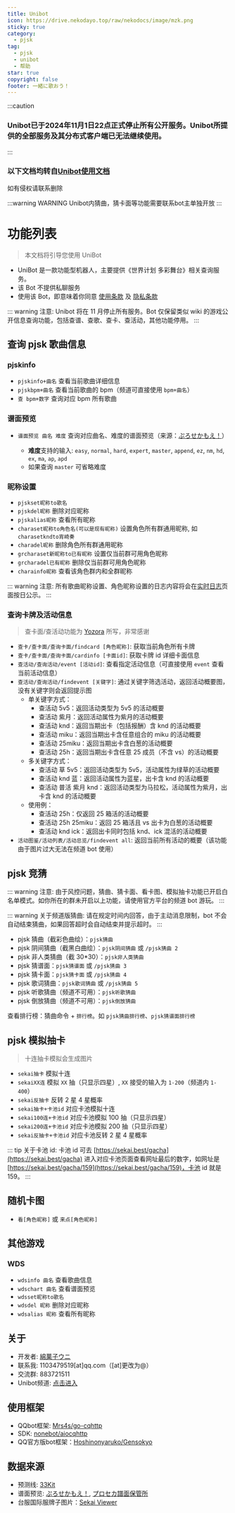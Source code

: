 ```yaml
---
title: Unibot
icon: https://drive.nekodayo.top/raw/nekodocs/image/mzk.png
sticky: true
category:
  - pjsk
tag:
  - pjsk
  - unibot
  - 帮助
star: true
copyright: false
footer: 一緒に歌おう！
---
```


:::caution
### Unibot已于2024年11月1日22点正式停止所有公开服务。Unibot所提供的全部服务及其分布式客户端已无法继续使用。
:::



### **以下文档均转自[Unibot使用文档](https://docs.unipjsk.com/)**
如有侵权请联系删除

:::warning WARNING
Unibot内猜曲，猜卡面等功能需要联系bot主单独开放
:::

# 功能列表

> 本文档将引导您使用 UniBot

- UniBot 是一款功能型机器人，主要提供《世界计划 多彩舞台》相关查询服务。
- 该 Bot 不提供私聊服务
- 使用该 Bot，即意味着你同意 [使用条款](https://docs.unipjsk.com/licence/) 及 [隐私条款](https://docs.unipjsk.com/privacy/)

::: warning
注意: Unibot 将在 11 月停止所有服务。Bot 仅保留类似 wiki 的游戏公开信息查询功能，包括查谱、查歌、查卡、查活动，其他功能停用。
:::

## 查询 pjsk 歌曲信息

### pjskinfo

- `pjskinfo+曲名` 查看当前歌曲详细信息
- `pjskbpm+曲名` 查看当前歌曲的 bpm（频道可直接使用 `bpm+曲名`）
- `查 bpm+数字` 查询对应 bpm 所有歌曲

### 谱面预览

- `谱面预览 曲名 难度` 查询对应曲名、难度的谱面预览（来源：[ぷろせかもえ！](https://pjsekai.moe/)）

  - **难度**支持的输入: `easy`, `normal`, `hard`, `expert`, `master`, `append`, `ez`, `nm`, `hd`, `ex`, `ma`, `ap`, `apd`
  - 如果查询 `master` 可省略难度

### 昵称设置

- `pjskset昵称to歌名`
- `pjskdel昵称` 删除对应昵称
- `pjskalias昵称` 查看所有昵称
- `charaset昵称to角色名(可以是现有昵称)` 设置角色所有群通用昵称, 如 `charasetkndto宵崎奏`
- `charadel昵称` 删除角色所有群通用昵称
- `grcharaset新昵称to已有昵称` 设置仅当前群可用角色昵称
- `grcharadel已有昵称` 删除仅当前群可用角色昵称
- `charainfo昵称` 查看该角色群内和全群昵称

::: warning
注意: 所有歌曲昵称设置、角色昵称设置的日志内容将会在[实时日志](https://docs.unipjsk.com/dailylog/)页面按日公示。
:::

### 查询卡牌及活动信息

> 查卡面/查活动功能为 [Yozora](https://github.com/cYanosora) 所写，非常感谢

- `查卡/查卡面/查询卡面/findcard [角色昵称]`: 获取当前角色所有卡牌
- `查卡/查卡面/查询卡面/cardinfo [卡面id]`: 获取卡牌 id 详细卡面信息
- `查活动/查询活动/event [活动id]`: 查看指定活动信息（可直接使用 `event` 查看当前活动信息）
- `查活动/查询活动/findevent [关键字]`: 通过关键字筛选活动，返回活动概要图，没有关键字则会返回提示图
  - 单关键字方式：
    - 查活动 5v5：返回活动类型为 5v5 的活动概要
    - 查活动 紫月：返回活动属性为紫月的活动概要
    - 查活动 knd：返回当期出卡（包括报酬）含 knd 的活动概要
    - 查活动 miku：返回当期出卡含任意组合的 miku 的活动概要
    - 查活动 25miku：返回当期出卡含白葱的活动概要
    - 查活动 25h：返回当期出卡含任意 25 成员（不含 vs）的活动概要
  - 多关键字方式：
    - 查活动 草 5v5：返回活动类型为 5v5，活动属性为绿草的活动概要
    - 查活动 knd 蓝：返回活动属性为蓝星，出卡含 knd 的活动概要
    - 查活动 普活 紫月 knd：返回活动类型为马拉松，活动属性为紫月，出卡含 knd 的活动概要
  - 使用例：
    - 查活动 25h：仅返回 25 箱活的活动概要
    - 查活动 25h 25miku：返回 25 箱活且 vs 出卡为白葱的活动概要
    - 查活动 knd ick：返回出卡同时包括 knd、ick 混活的活动概要
- `活动图鉴/活动列表/活动总览/findevent all`: 返回当前所有活动的概要（该功能由于图片过大无法在频道 bot 使用）

## pjsk 竞猜

::: warning
注意: 由于风控问题，猜曲、猜卡面、看卡图、模拟抽卡功能已开启白名单模式。如你所在的群未开启以上功能，请使用官方平台的频道 bot 游玩。
:::

::: warning
关于频道版猜曲: 请在规定时间内回答，由于主动消息限制，bot 不会自动结束猜曲，如果回答超时会自动结束并提示超时。
:::

- pjsk 猜曲（截彩色曲绘）：`pjsk猜曲`
- pjsk 阴间猜曲（截黑白曲绘）：`pjsk阴间猜曲` 或 `/pjsk猜曲 2`
- pjsk 非人类猜曲（截 30*30）：`pjsk非人类猜曲`
- pjsk 猜谱面：`pjsk猜谱面` 或 `/pjsk猜曲 3`
- pjsk 猜卡面：`pjsk猜卡面` 或 `/pjsk猜曲 4`
- pjsk 歌词猜曲：`pjsk歌词猜曲` 或 `/pjsk猜曲 5`
- pjsk 听歌猜曲（频道不可用）：`pjsk听歌猜曲`
- pjsk 倒放猜曲（频道不可用）：`pjsk倒放猜曲`

查看排行榜：猜曲命令 + `排行榜`。如 `pjsk猜曲排行榜`、`pjsk猜谱面排行榜`

## pjsk 模拟抽卡

> 十连抽卡模拟会生成图片

- `sekai抽卡` 模拟十连
- `sekaiXX连` 模拟 `XX` 抽（只显示四星）, `XX` 接受的输入为 `1-200`（频道内 `1-400`）
- `sekai反抽卡` 反转 2 星 4 星概率
- `sekai抽卡+卡池id` 对应卡池模拟十连
- `sekai100连+卡池id` 对应卡池模拟 100 抽（只显示四星）
- `sekai200连+卡池id` 对应卡池模拟 200 抽（只显示四星）
- `sekai反抽卡+卡池id` 对应卡池反转 2 星 4 星概率

::: tip
关于卡池 id: 卡池 id 可去 [https://sekai.best/gacha](https://sekai.best/gacha) 进入对应卡池页面查看网址最后的数字，如网址是 [https://sekai.best/gacha/159](https://sekai.best/gacha/159)，卡池 id 就是 159。
:::

## 随机卡图

- `看[角色昵称]` 或 `来点[角色昵称]`

## 其他游戏

### WDS

- `wdsinfo 曲名` 查看歌曲信息
- `wdschart 曲名` 查看谱面预览
- `wdsset昵称to歌名`
- `wdsdel 昵称` 删除对应昵称
- `wdsalias 昵称` 查看所有昵称

## 关于

- 开发者: [綿菓子ウニ](https://space.bilibili.com/622551112)
- 联系我: 1103479519[at]qq.com（[at]更改为@）
- 交流群: 883721511
- Unibot频道: [点击进入](https://qun.qq.com/qqweb/qunpro/share?_wv=3&_wwv=128&appChannel=share&inviteCode=7Pe26&appChannel=share&businessType=9&from=181074&biz=ka&shareSource=5#/pc)

## 使用框架
- QQbot框架: [Mrs4s/go-cqhttp](https://github.com/Mrs4s/go-cqhttp)
- SDK: [nonebot/aiocqhttp](https://github.com/nonebot/aiocqhttp)
- QQ官方版bot框架：[Hoshinonyaruko/Gensokyo](https://github.com/Hoshinonyaruko/Gensokyo)

## 数据来源
- 预测线: [33Kit](https://3-3.dev/)
- 谱面预览: [ぷろせかもえ！](https://pjsekai.moe/), [プロセカ譜面保管所](https://github.com/Hoshinonyaruko/Gensokyo)
- 台服国际服牌子图片：[Sekai Viewer](https://sekai.best/)